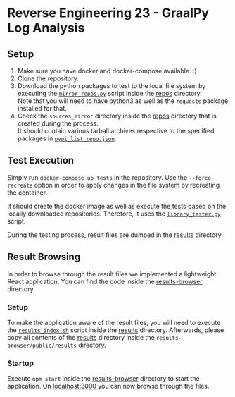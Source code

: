 # Reverse Engineering 23 - GraalPy Log Analysis

## Setup
1. Make sure you have docker and docker-compose available. :)
2. Clone the repository.
3. Download the python packages to test to the local file system by executing the [`mirror_repos.py`](./repos/mirror_repos.py) script inside the [repos](./repos) directory.<br>
Note that you will need to have python3 as well as the `requests` package installed for that.
4. Check the `sources_mirror` directory inside the [repos](./repos) directory that is created during the process.<br>
It should contain various tarball archives respective to the specified packages in [`pypi_list_repo.json`](./repos/pypi_list_repo.json).

## Test Execution
Simply run `docker-compose up tests` in the repository.
Use the `--force-recreate` option in order to apply changes in the file system by recreating the container.

It should create the docker image as well as execute the tests based on the locally downloaded repositories.
Therefore, it uses the [`library_tester.py`](./tests/library_tester.py) script.

During the testing process, result files are dumped in the [results](./results) directory.

## Result Browsing
In order to browse through the result files we implemented a lightweight React application.
You can find the code inside the [results-browser](./results-browser) directory.

### Setup
To make the application aware of the result files, you will need to execute the [`results_index.sh`](./results/results_index.sh) script inside the [results](./results) directory.
Afterwards, please copy all contents of the [results](./results) directory inside the `results-browser/public/results` directory.

### Startup
Execute `npm start` inside the [results-browser](./results-browser) directory to start the application.
On [localhost:3000](http://localhost:3000) you can now browse through the files.
